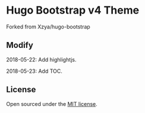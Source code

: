 # Hugo Bootstrap v4 Theme


Forked from Xzya/hugo-bootstrap

## Modify

2018-05-22: Add highlightjs.

2018-05-23: Add TOC.


## License

Open sourced under the [MIT license](./LICENSE.md).
